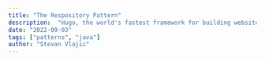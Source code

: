```yaml
---
title: "The Respository Pattern"
description:  "Hugo, the world's fastest framework for building websites"
date: "2022-09-03"
tags: ["patterns", "java"]
author: "Stevan Vlajic"
---
```


